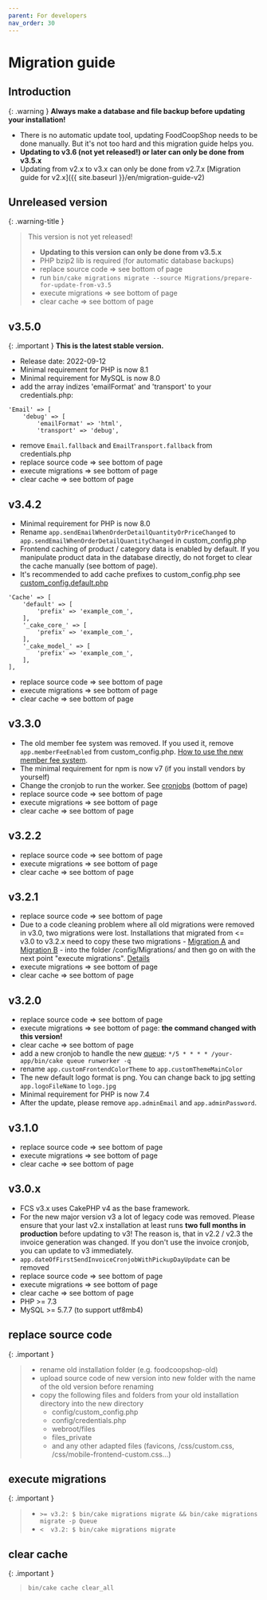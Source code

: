 ```yaml
---
parent: For developers
nav_order: 30
---
```

# Migration guide

## Introduction

{: .warning }
**Always make a database and file backup before updating your installation!**

* There is no automatic update tool, updating FoodCoopShop needs to be done manually. But it's not too hard and this migration guide helps you.
* **Updating to v3.6 (not yet released!) or later can only be done from v3.5.x**
* Updating from v2.x to v3.x can only be done from v2.7.x [Migration guide for v2.x]({{ site.baseurl }}/en/migration-guide-v2)

## Unreleased version

{: .warning-title }
> This version is not yet released!
>
> * **Updating to this version can only be done from v3.5.x**
> * PHP bzip2 lib is required (for automatic database backups)
> * replace source code => see bottom of page
> * run `bin/cake migrations migrate --source Migrations/prepare-for-update-from-v3.5`
> * execute migrations => see bottom of page
> * clear cache => see bottom of page

## v3.5.0

{: .important }
**This is the latest stable version.**

* Release date: 2022-09-12
* Minimal requirement for PHP is now 8.1
* Minimal requirement for MySQL is now 8.0
* add the array indizes 'emailFormat' and 'transport' to your credentials.php:
```
'Email' => [
    'debug' => [
        'emailFormat' => 'html',
        'transport' => 'debug',
```
* remove `Email.fallback` and `EmailTransport.fallback` from credentials.php
* replace source code => see bottom of page
* execute migrations => see bottom of page
* clear cache => see bottom of page

## v3.4.2
* Minimal requirement for PHP is now 8.0
* Rename `app.sendEmailWhenOrderDetailQuantityOrPriceChanged` to `app.sendEmailWhenOrderDetailQuantityChanged` in custom_config.php
* Frontend caching of product / category data is enabled by default. If you manipulate product data in the database directly, do not forget to clear the cache manually (see bottom of page).
* It's recommended to add cache prefixes to custom_config.php see [custom_config.default.php]({{site.repo_url}}/blob/main/config/custom_config.default.php)
```
'Cache' => [
    'default' => [
        'prefix' => 'example_com_',
    ],
    '_cake_core_' => [
        'prefix' => 'example_com_',
    ],
    '_cake_model_' => [
        'prefix' => 'example_com_',
    ],
],
```
* replace source code => see bottom of page
* execute migrations => see bottom of page
* clear cache => see bottom of page

## v3.3.0
* The old member fee system was removed. If you used it, remove `app.memberFeeEnabled` from custom_config.php. [How to use the new member fee system](https://foodcoopshop.github.io/de/mitgliedsbeitraege.html).
* The minimal requirement for npm is now v7 (if you install vendors by yourself)
* Change the cronjob to run the worker. See [cronjobs](https://foodcoopshop.github.io/en/cronjobs.html) (bottom of page)
* replace source code => see bottom of page
* execute migrations => see bottom of page
* clear cache  => see bottom of page

## v3.2.2
* replace source code => see bottom of page
* execute migrations => see bottom of page
* clear cache  => see bottom of page

## v3.2.1
* replace source code => see bottom of page
* Due to a code cleaning problem where all old migrations were removed in v3.0, two migrations were lost. Installations that migrated from <= v3.0 to v3.2.x need to copy these two migrations - [Migration A](https://github.com/foodcoopshop/foodcoopshop/blob/1d7561acd589eb0f4cc04b33c960dcef6cb4c414/config/Migrations/20200319092123_ChangeDefaultTableCollationToUtf8mb4.php) and [Migration B](https://github.com/foodcoopshop/foodcoopshop/blob/1d7561acd589eb0f4cc04b33c960dcef6cb4c414/config/Migrations/20200319192745_MarkPricePerUnitAsSaved.php) - into the folder /config/Migrations/ and then go on with the next point "execute migrations". [Details](https://github.com/foodcoopshop/foodcoopshop/issues/649)
* execute migrations => see bottom of page
* clear cache  => see bottom of page

## v3.2.0
* replace source code => see bottom of page
* execute migrations => see bottom of page: **the command changed with this version!**
* clear cache  => see bottom of page
* add a new cronjob to handle the new [queue](https://github.com/dereuromark/cakephp-queue): `*/5 * * * * /your-app/bin/cake queue runworker -q`
* rename `app.customFrontendColorTheme` to `app.customThemeMainColor`
* The new default logo format is png. You can change back to jpg setting `app.logoFileName` to `logo.jpg`
* Minimal requirement for PHP is now 7.4
* After the update, please remove `app.adminEmail` and `app.adminPassword`.

## v3.1.0
* replace source code => see bottom of page
* execute migrations => see bottom of page
* clear cache  => see bottom of page

## v3.0.x
* FCS v3.x uses CakePHP v4 as the base framework.
* For the new major version v3 a lot of legacy code was removed. Please ensure that your last v2.x installation at least runs **two full months in production** before updating to v3! The reason is, that in v2.2 / v2.3 the invoice generation was changed. If you don't use the invoice cronjob, you can update to v3 immediately.
* `app.dateOfFirstSendInvoiceCronjobWithPickupDayUpdate` can be removed
* replace source code => see bottom of page
* execute migrations => see bottom of page
* clear cache  => see bottom of page
* PHP >= 7.3
* MySQL >= 5.7.7 (to support utf8mb4)


## replace source code

{: .important }
> * rename old installation folder (e.g. foodcoopshop-old)
> * upload source code of new version into new folder with the name of the old version before renaming
> * copy the following files and folders from your old installation directory into the new directory
>     * config/custom_config.php
>     * config/credentials.php
>     * webroot/files
>     * files_private
>     * and any other adapted files (favicons, /css/custom.css, /css/mobile-frontend-custom.css...)

## execute migrations

{: .important }
> * `>= v3.2: $ bin/cake migrations migrate && bin/cake migrations migrate -p Queue`
> * `<  v3.2: $ bin/cake migrations migrate`

## clear cache

{: .important }
> `bin/cake cache clear_all`

